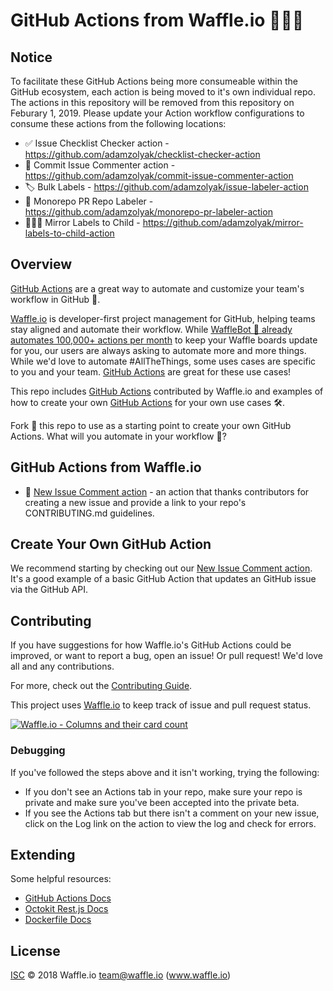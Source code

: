 # GitHub Actions from Waffle.io 🏃🏃🏃

## Notice

To facilitate these GitHub Actions being more consumeable within the GitHub ecosystem, each action is being moved to it's own individual repo.  The actions in this repository will be removed from this repository on Feburary 1, 2019.  Please update your Action workflow configurations to consume these actions from the following locations:

- ✅ Issue Checklist Checker action - https://github.com/adamzolyak/checklist-checker-action
- 💬 Commit Issue Commenter action - https://github.com/adamzolyak/commit-issue-commenter-action
- 🏷 Bulk Labels - https://github.com/adamzolyak/issue-labeler-action
- 🚊 Monorepo PR Repo Labeler - https://github.com/adamzolyak/monorepo-pr-labeler-action
- 👩‍👧‍👦 Mirror Labels to Child - https://github.com/adamzolyak/mirror-labels-to-child-action

## Overview

[GitHub Actions](https://github.com/features/actions) are a great way to automate and customize your team's workflow in GitHub 🏃.

[Waffle.io](https://waffle.io/features/) is developer-first project management for GitHub, helping teams stay aligned and automate their workflow. While [WaffleBot 🤖 already automates 100,000+ actions per month](https://waffle.io/features/automation) to keep your Waffle boards update for you, our users are always asking to automate more and more things. While we'd love to automate #AllTheThings, some uses cases are specific to you and your team. [GitHub Actions](https://github.com/features/actions) are great for these use cases!

This repo includes [GitHub Actions](https://github.com/features/actions) contributed by Waffle.io and examples of how to create your own [GitHub Actions](https://github.com/features/actions) for your own use cases 🛠.

Fork 🍴 this repo to use as a starting point to create your own GitHub Actions. What will you automate in your workflow 🤖?

## GitHub Actions from Waffle.io

- 📣 [New Issue Comment action](/action-newissuecomment) - an action that thanks contributors for creating a new issue and provide a link to your repo's CONTRIBUTING.md guidelines.

## Create Your Own GitHub Action

We recommend starting by checking out our [New Issue Comment action](/action-newissuecomment). It's a good example of a basic GitHub Action that updates an GitHub issue via the GitHub API.

## Contributing

If you have suggestions for how Waffle.io's GitHub Actions could be improved, or want to report a bug, open an issue! Or pull request! We'd love all and any contributions.

For more, check out the [Contributing Guide](CONTRIBUTING.md).

This project uses [Waffle.io](https://waffle.io/waffleio/waffle.io) to keep track of issue and pull request status.

[![Waffle.io - Columns and their card count](https://badge.waffle.io/waffleio/waffle.io.svg?columns=all)](https://waffle.io/waffleio/waffle.io)

### Debugging

If you've followed the steps above and it isn't working, trying the following:

- If you don't see an Actions tab in your repo, make sure your repo is private and make sure you've been accepted into the private beta.
- If you see the Actions tab but there isn't a comment on your new issue, click on the Log link on the action to view the log and check for errors.

## Extending

Some helpful resources:

- [GitHub Actions Docs](https://developer.github.com/actions/)
- [Octokit Rest.js Docs](https://octokit.github.io/rest.js/#api-Issues-createComment)
- [Dockerfile Docs](https://docs.docker.com/engine/reference/builder/)

## License

[ISC](LICENSE) © 2018 Waffle.io <team@waffle.io> (www.waffle.io)
